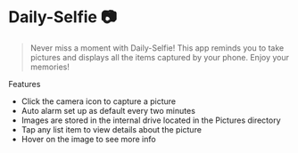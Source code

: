 # Daily-Selfie 📷
> Never miss a moment with Daily-Selfie! This app reminds you to take pictures and displays all the items captured by your phone. Enjoy your memories!

Features
- Click the camera icon to capture a picture
- Auto alarm set up as default every two minutes
- Images are stored in the internal drive located in the Pictures directory
- Tap any list item to view details about the picture
- Hover on the image to see more info
